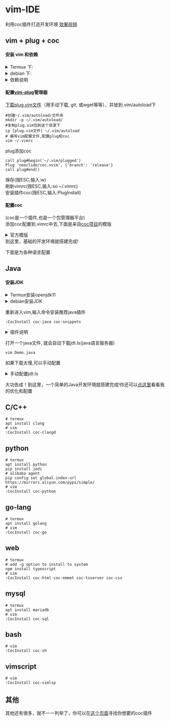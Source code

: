 # vim-IDE
  利用coc插件打造开发环境
  [效果视频](https://b23.tv/5i9w0B)
  
## vim + plug + coc
#### 安装 vim 和依赖
<details markdown='1'><summary>Termux 下: </summary>

```shell
#termux下nodejs已包含npm  
apt install vim nodejs git -y  
```
</details>
<details markdown='1'><summary>debian 下: </summary>

```shell
apt install vim nodejs npm git -y 
```
</details>

<details markdown='1'><summary>依赖说明</summary>

- plug依赖git  
- coc依赖nodejs, npm  
</details>

#### 配置[vim-plug](https://github.com/junegunn/vim-plug)管理器
[下载plug.vim文件](https://raw.githubusercontent.com/junegunn/vim-plug/master/plug.vim)（用手动下载, git, 或wget等等），并放到.vim/autoload下  
```shell
#创建~/.vim/autoload/文件夹
mkdir -p ~/.vim/autoload/
#复制plug.vim包到这个目录下
cp [plug.vim文件] ~/.vim/autoload
# 编写vim配置文件,配置plug和coc
vim ~/.vimrc
```
plug添加coc
```vim
call plug#begin('~/.vim/plugged')
Plug 'neoclide/coc.nvim', {'branch': 'release'}
call plug#end()
```
保存(按ESC,输入:w)  
刷新vimrc(按ESC,输入:so ~/.vimrc)  
安装插件coc(按ESC,输入:PlugInstall)
#### 配置coc
(coc是一个插件,也是一个包管理器平台)  
添加coc配置到.vimrc中去,下面是来自[coc项目](https://github.com/neoclide/coc.nvim)的模版
<details markdown='1'><summary>官方模版</summary>

```vim
" TextEdit might fail if hidden is not set.
set hidden

" Some servers have issues with backup files, see #649.
set nobackup
set nowritebackup

" Give more space for displaying messages.
set cmdheight=2

" Having longer updatetime (default is 4000 ms = 4 s) leads to noticeable
" delays and poor user experience.
set updatetime=300

" Don't pass messages to |ins-completion-menu|.
set shortmess+=c

" Always show the signcolumn, otherwise it would shift the text each time
" diagnostics appear/become resolved.
if has("patch-8.1.1564")
  " Recently vim can merge signcolumn and number column into one
  set signcolumn=number
else
  set signcolumn=yes
endif

" Use tab for trigger completion with characters ahead and navigate.
" NOTE: Use command ':verbose imap <tab>' to make sure tab is not mapped by
" other plugin before putting this into your config.
inoremap <silent><expr> <TAB>
      \ pumvisible() ? "\<C-n>" :
      \ <SID>check_back_space() ? "\<TAB>" :
      \ coc#refresh()
inoremap <expr><S-TAB> pumvisible() ? "\<C-p>" : "\<C-h>"

function! s:check_back_space() abort
  let col = col('.') - 1
  return !col || getline('.')[col - 1]  =~# '\s'
endfunction

" Use <c-space> to trigger completion.
if has('nvim')
  inoremap <silent><expr> <c-space> coc#refresh()
else
  inoremap <silent><expr> <c-@> coc#refresh()
endif

" Use <cr> to confirm completion, `<C-g>u` means break undo chain at current
" position. Coc only does snippet and additional edit on confirm.
" <cr> could be remapped by other vim plugin, try `:verbose imap <CR>`.
if exists('*complete_info')
  inoremap <expr> <cr> complete_info()["selected"] != "-1" ? "\<C-y>" : "\<C-g>u\<CR>"
else
  inoremap <expr> <cr> pumvisible() ? "\<C-y>" : "\<C-g>u\<CR>"
endif

" Use `[g` and `]g` to navigate diagnostics
" Use `:CocDiagnostics` to get all diagnostics of current buffer in location list.
nmap <silent> [g <Plug>(coc-diagnostic-prev)
nmap <silent> ]g <Plug>(coc-diagnostic-next)

" GoTo code navigation.
nmap <silent> gd <Plug>(coc-definition)
nmap <silent> gy <Plug>(coc-type-definition)
nmap <silent> gi <Plug>(coc-implementation)
nmap <silent> gr <Plug>(coc-references)

" Use K to show documentation in preview window.
nnoremap <silent> K :call <SID>show_documentation()<CR>

function! s:show_documentation()
  if (index(['vim','help'], &filetype) >= 0)
    execute 'h '.expand('<cword>')
  else
    call CocActionAsync('doHover')
  endif
endfunction

" Highlight the symbol and its references when holding the cursor.
autocmd CursorHold * silent call CocActionAsync('highlight')

" Symbol renaming.
nmap <leader>rn <Plug>(coc-rename)

" Formatting selected code.
xmap <leader>f  <Plug>(coc-format-selected)
nmap <leader>f  <Plug>(coc-format-selected)

augroup mygroup
  autocmd!
  " Setup formatexpr specified filetype(s).
  autocmd FileType typescript,json setl formatexpr=CocAction('formatSelected')
  " Update signature help on jump placeholder.
  autocmd User CocJumpPlaceholder call CocActionAsync('showSignatureHelp')
augroup end

" Applying codeAction to the selected region.
" Example: `<leader>aap` for current paragraph
xmap <leader>a  <Plug>(coc-codeaction-selected)
nmap <leader>a  <Plug>(coc-codeaction-selected)

" Remap keys for applying codeAction to the current buffer.
nmap <leader>ac  <Plug>(coc-codeaction)
" Apply AutoFix to problem on the current line.
nmap <leader>qf  <Plug>(coc-fix-current)

" Map function and class text objects
" NOTE: Requires 'textDocument.documentSymbol' support from the language server.
xmap if <Plug>(coc-funcobj-i)
omap if <Plug>(coc-funcobj-i)
xmap af <Plug>(coc-funcobj-a)
omap af <Plug>(coc-funcobj-a)
xmap ic <Plug>(coc-classobj-i)
omap ic <Plug>(coc-classobj-i)
xmap ac <Plug>(coc-classobj-a)
omap ac <Plug>(coc-classobj-a)

" Use CTRL-S for selections ranges.
" Requires 'textDocument/selectionRange' support of language server.
nmap <silent> <C-s> <Plug>(coc-range-select)
xmap <silent> <C-s> <Plug>(coc-range-select)

" Add `:Format` command to format current buffer.
command! -nargs=0 Format :call CocAction('format')

" Add `:Fold` command to fold current buffer.
command! -nargs=? Fold :call     CocAction('fold', <f-args>)

" Add `:OR` command for organize imports of the current buffer.
command! -nargs=0 OR   :call     CocAction('runCommand', 'editor.action.organizeImport')

" Add (Neo)Vim's native statusline support.
" NOTE: Please see `:h coc-status` for integrations with external plugins that
" provide custom statusline: lightline.vim, vim-airline.
set statusline^=%{coc#status()}%{get(b:,'coc_current_function','')}

" Mappings for CoCList
" Show all diagnostics.
nnoremap <silent><nowait> <space>a  :<C-u>CocList diagnostics<cr>
" Manage extensions.
nnoremap <silent><nowait> <space>e  :<C-u>CocList extensions<cr>
" Show commands.
nnoremap <silent><nowait> <space>c  :<C-u>CocList commands<cr>
" Find symbol of current document.
nnoremap <silent><nowait> <space>o  :<C-u>CocList outline<cr>
" Search workspace symbols.
nnoremap <silent><nowait> <space>s  :<C-u>CocList -I symbols<cr>
" Do default action for next item.
nnoremap <silent><nowait> <space>j  :<C-u>CocNext<CR>
" Do default action for previous item.
nnoremap <silent><nowait> <space>k  :<C-u>CocPrev<CR>
" Resume latest coc list.
nnoremap <silent><nowait> <space>p  :<C-u>CocListResume<CR>
```
</details>  
到这里，基础的开发环境就搭建完成!

下面是为各种语言配置

## Java
#### 安装JDK
<details markdown='1'><summary>Termux安装openjdk11</summary>


[获取 JDK11 安装包](https://github.com/zongou/packages/releases/tag/openjdk11.0.1)  
> 
```shell
#安装任一jdk
dpkg -i [jdk安装包.deb]
#重启termux
#查看是否安装成功
java -version
```
- 感谢[xiliuya](https://github.com/xiliuya/openjdk11-termux)提供的方法  
- 感谢Lzhiyong编译的 [openjdk11](https://github.com/Lzhiyong/termux-ndk/releases/tag/openjdk)
   
</details>

<details markdown='1'><summary>debian安装JDK</summary>

```shell
sudo apt install openjdk-11-jdk-headless -y  
```
</details>


重新进入vim,输入命令安装推荐java插件
```vim
:CocInstall coc-java coc-snippets  
```
<details markdown='1'><summary>插件说明</summary>

- coc-java java自动补全
- coc-snippets 自动补全代码块  
</details>

打开一个java文件, 就会自动下载jdt.ls(java语言服务器)
```shell
vim Demo.java
```
如果下载太慢,可以手动配置
<details markdown='1'><summary>手动配置jdt.ls</summary>

下载jdtls包:     
官方: [最新包](https://download.eclipse.org/jdtls/snapshots/jdt-language-server-latest.tar.gz) [包在线目录](https://download.eclipse.org/jdtls/snapshots/?d)  
清华源代理: [最新包](https://mirrors.tuna.tsinghua.edu.cn/eclipse/jdtls/snapshots/jdt-language-server-latest.tar.gz) [包在线目录](https://mirrors.tuna.tsinghua.edu.cn/eclipse/jdtls/)


```shell
#创建原目录
mkdir -p ~/.config/coc/extensions/coc-java-data/server/
#将jdt.ls的包解压到这个目录下  
tar -xzvf [jdt.ls的包] -C ~/.config/coc/extensions/coc-java-data/server/
```
重新打开vim,看看jdt.ls是否运行  
</details>

大功告成！到这里，一个简单的Java开发环境就搭建完成!你还可以[点这里](https://github.com/zongou/vimIde/blob/master/vimJavaIdeOptimization_zh.md)看看我的优化和配置  
## C/C++
    # termux  
    apt install clang  
    # vim  
    :CocInstall coc-clangd  
## python
    # termux  
    apt install python  
    pip install jedi  
    # alibaba agent  
    pip config set global.index-url https://mirrors.aliyun.com/pypi/simple/  
    # vim  
    :CocInstall coc-python  
## go-lang
    # termux  
    apt install golang  
    # vim  
    :CocInstall coc-go  
## web
    # termux  
    # add -g option to install to system  
    npm install typescript  
    # vim  
    :CocInstall coc-html coc-emmet coc-tsserver coc-css
## mysql
    # termux  
    apt install mariadb  
    # vim  
    :CocInstall coc-sql  
## bash
    # vim  
    :CocInstall coc-sh  
## vimscript
    # vim  
    :CocInstall coc-vimlsp  
## 其他
  其他还有很多，就不一一列举了，你可以在[这个页面](https://github.com/neoclide/coc.nvim/wiki/Using-coc-extensions)寻找你想要的coc插件  

